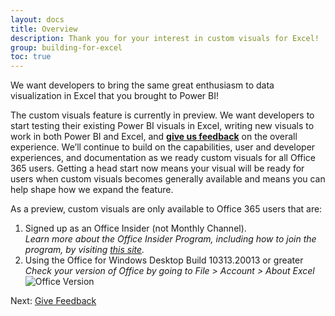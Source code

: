 ```yaml
---
layout: docs
title: Overview
description: Thank you for your interest in custom visuals for Excel! 
group: building-for-excel
toc: true
---
```


We want developers to bring the same great enthusiasm to data visualization in Excel that you brought to Power BI!

The custom visuals feature is currently in preview.  We want developers to start testing their existing Power BI visuals in Excel, writing new visuals to work in both Power BI and Excel, and [**give us feedback**](../give-feedback/) on the overall experience.   We’ll continue to build on the capabilities, user and developer experiences, and documentation as we ready custom visuals for all Office 365 users.  Getting a head start now means your visual will be ready for users when custom visuals becomes generally available and means you can help shape how we expand the feature.

As a preview, custom visuals are only available to Office 365 users that are:	
1.	Signed up as an Office Insider (not Monthly Channel).  
*Learn more about the Office Insider Program, including how to join the program, by visiting <a href="https://products.office.com/en-us/office-insider?tab=Windows-Desktop" target="_blank">this site</a>.*
1.	Using the Office for Windows Desktop Build 10313.20013 or greater  
*Check your version of Office by going to File > Account > About Excel*  
![Office Version](../../../../assets/excel/img/office-version.png)

Next: [Give Feedback](../give-feedback/)